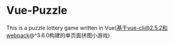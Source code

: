 # Vue-Puzzle
This is a puzzle lottery game written in Vue(基于vue-cli@2.5.2和webpack@^3.6.0构建的单页面拼图小游戏)
